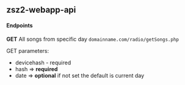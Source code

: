 ## zsz2-webapp-api

#### Endpoints

**GET** All songs from specific day
`domainname.com/radio/getSongs.php`

GET parameters:
- devicehash - required
- hash => **required**
- date => **optional** if not set the default is current day
